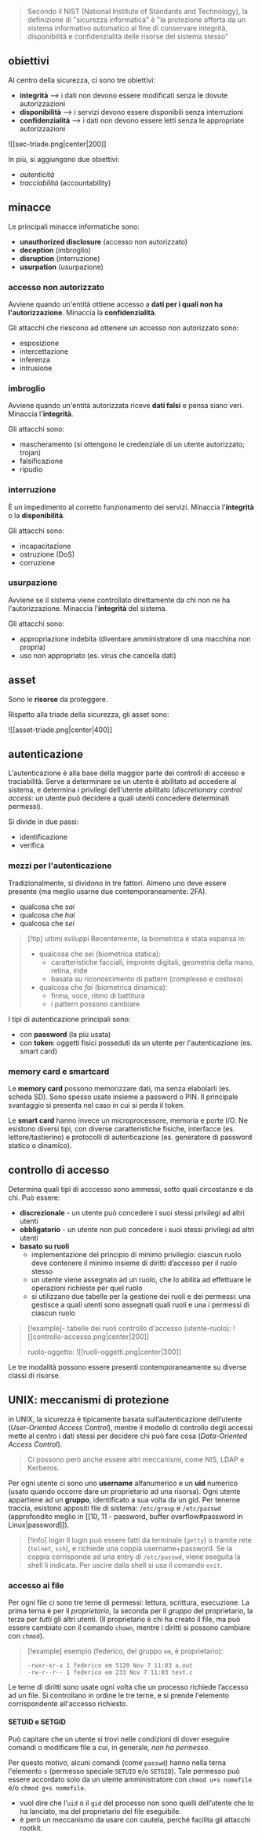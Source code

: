 > Secondo il NIST (National Institute of Standards and Technology), la definizione di "sicurezza informatica" è "la protezione offerta da un sistema informativo automatico al fine di conservare integrità, disponibilità e confidenzialità delle risorse del sistema stesso"

## obiettivi
Al centro della sicurezza, ci sono tre obiettivi:
- **integrità** --> i dati non devono essere modificati senza le dovute autorizzazioni
- **disponibilità** --> i servizi devono essere disponibili senza interruzioni
- **confidenzialità** --> i dati non devono essere letti senza le appropriate autorizzazioni

![[sec-triade.png|center|200]]

In più, si aggiungono due obiettivi:
- *autenticità*
- *tracciabilità* (accountability)

## minacce
Le principali minacce informatiche sono:
- **unauthorized disclosure** (accesso non autorizzato)
- **deception** (imbroglio)
- **disruption** (interruzione)
- **usurpation** (usurpazione)

### accesso non autorizzato
Avviene quando un'entità ottiene accesso a **dati per i quali non ha l'autorizzazione**. 
Minaccia la **confidenzialità**.

Gli attacchi che riescono ad ottenere un accesso non autorizzato sono:
- esposizione
- intercettazione
- inferenza
- intrusione

### imbroglio
Avviene quando un'entità autorizzata riceve **dati falsi** e pensa siano veri.
Minaccia l'**integrità**.

Gli attacchi sono:
- mascheramento (si ottengono le credenziale di un utente autorizzato; trojan)
- falsificazione
- ripudio

### interruzione
È un impedimento al corretto funzionamento dei servizi.
Minaccia l'**integrità** o la **disponibilità**.

Gli attacchi sono:
- incapacitazione
- ostruzione (DoS)
- corruzione

### usurpazione
Avviene se il sistema viene controllato direttamente da chi non ne ha l'autorizzazione.
Minaccia l'**integrità** del sistema.

Gli attacchi sono:
- appropriazione indebita (diventare amministratore di una macchina non propria)
- uso non appropriato (es. virus che cancella dati)

## asset
Sono le **risorse** da proteggere. 

Rispetto alla triade della sicurezza, gli asset sono:
 
![[asset-triade.png|center|400]]

## autenticazione
L'autenticazione è alla base della maggior parte dei controlli di accesso e traciabilità. Serve a determinare se un utente è abilitato ad accedere al sistema, e determina i privilegi dell'utente abilitato (*discretionary control access*: un utente può decidere a quali utenti concedere determinati permessi).

Si divide in due passi:
- identificazione
- verifica

### mezzi per l'autenticazione
Tradizionalmente, si dividono in tre fattori. Almeno uno deve essere presente (ma meglio usarne due contemporaneamente: 2FA).

- qualcosa che *sai*
- qualcosa che *hai*
- qualcosa che *sei*

>[!tip] ultimi sviluppi
>Recentemente, la biometrica è stata espansa in:
>
>- qualcosa che *sei* (biometrica statica): 
>	- caratteristiche facciali, impronte digitali, geometria della mano, retina, iride
>	- basata su riconoscimento di pattern (complesso e costoso)
>- qualcosa che *fai* (biometrica dinamica): 
>	- firma, voce, ritmo di battitura
>	- i pattern possono cambiare

I tipi di autenticazione principali sono:
- con **password** (la più usata)
- con **token**: oggetti fisici posseduti da un utente per l'autenticazione (es. smart card)

### memory card e smartcard
Le **memory card** possono memorizzare dati, ma senza elabolarli (es. scheda SD).
Sono spesso usate insieme a password o PIN. Il principale svantaggio si presenta nel caso in cui si perda il token.

Le **smart card** hanno invece un microprocessore, memoria e porte I/O.
Ne esistono diversi tipi, con diverse caratteristiche fisiche, interfacce (es. lettore/tastierino) e protocolli di autenticazione (es. generatore di password statico o dinamico).

## controllo di accesso
Determina quali tipi di acccesso sono ammessi, sotto quali circostanze e da chi.
Può essere:
- **discrezionale** - un utente può concedere i suoi stessi privilegi ad altri utenti
- **obbligatorio** - un utente non può concedere i suoi stessi privilegi ad altri utenti
- **basato su ruoli**
	- implementazione del principio di minimo privilegio: ciascun ruolo deve contenere il minimo insieme di diritti d’accesso per il ruolo stesso
	- un utente viene assegnato ad un ruolo, che lo abilita ad effettuare le operazioni richieste per quel ruolo
	- si utilizzano due tabelle per la gestione dei ruoli e dei permessi: una gestisce a quali utenti sono assegnati quali ruoli e una i permessi di ciascun ruolo

>[!example]- tabelle dei ruoli
> controllo d'accesso (utente-ruolo):
>![[controllo-accesso.png|center|200]]
>
>ruolo-oggetto:
>![[ruoli-oggetti.png|center|300]]

Le tre modalità possono essere presenti contemporaneamente su diverse classi di risorse.

## UNIX: meccanismi di protezione
in UNIX, la sicurezza è tipicamente basata sull’autenticazione dell’utente (*User-Oriented Access Control*), mentre il modello di controllo degli accessi mette al centro i dati stessi per decidere chi può fare cosa (*Data-Oriented Access Control*).

> Ci possono però anche essere altri meccanismi, come NIS, LDAP e Kerberos.

Per ogni utente ci sono uno **username** alfanumerico e un **uid** numerico (usato quando occorre dare un proprietario ad una risorsa).
Ogni utente appartiene ad un **gruppo**, identificato a sua volta da un gid.
Per tenerne traccia, esistono appositi file di sistema: `/etc/group` e `/etc/passwd` (approfondito meglio in [[10, 11 - password, buffer overflow#password in Linux|password]]).

> [!info] login
> Il login può essere fatti da terminale (`getty`) o tramite rete (`telnet`, `ssh`), e richiede una coppia username+password.
> Se la coppia corrisponde ad una entry di `/etc/passwd`, viene eseguita la shell lì indicata.
> Per uscire dalla shell si usa il comando `exit`.

### accesso ai file
Per ogni file ci sono tre terne di permessi: lettura, scrittura, esecuzione.
La prima terna è per il *proprietario*, la seconda per il *gruppo* del proprietario, la terza per *tutti* gli altri utenti.
(Il proprietario è chi ha creato il file, ma può essere cambiato con il comando `chown`, mentre i diritti si possono cambiare con `chmod`).

> [!example] esempio (federico, del gruppo `em`, è proprietario):
> ```
> -rwxr-xr-x 1 federico em 5120 Nov 7 11:03 a.out
> -rw-r--r-- 1 federico em 233 Nov 7 11:03 test.c
> ```

Le terne di diritti sono usate ogni volta che un processo richiede l’accesso ad un file. Si controllano in ordine le tre terne, e si prende l'elemento corrispondente all'accesso richiesto.

#### SETUID e SETGID
Può capitare che un utente si trovi nelle condizioni di dover eseguire comandi o modificare file a cui, in generale, *non ha permesso*.

Per questo motivo, alcuni comandi (come `passwd`) hanno nella terna l'elemento `s` (permesso speciale `SETUID` e/o `SETGID`). 
Tale permesso può essere accordato solo da un utente amministratore con `chmod u+s nomefile` e/o `chmod g+s nomefile`.

- vuol dire che l’`uid` o il `gid` del processo non sono quelli dell’utente che lo ha lanciato, ma del proprietario del file eseguibile.
- è però un meccanismo da usare con cautela, perché facilita gli attacchi rootkit.